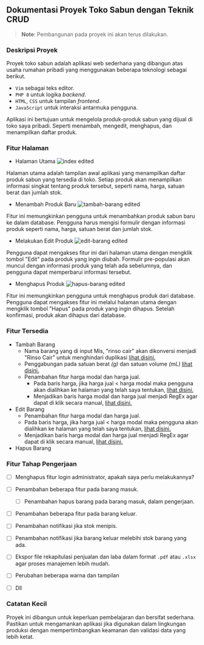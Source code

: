 ## Dokumentasi Proyek Toko Sabun dengan Teknik CRUD


> **Note**: Pembangunan pada proyek ini akan terus dilakukan.


### Deskripsi Proyek

Proyek toko sabun adalah aplikasi web sederhana yang dibangun atas usaha rumahan pribadi yang menggunakan beberapa teknologi sebagai berikut.
- `Vim` sebagai teks editor.
- `PHP 8` untuk logika _backend_.
- `HTML`, `CSS` untuk tampilan _frontend_.
- `JavaScript` untuk interaksi antarmuka pengguna.

Aplikasi ini bertujuan untuk mengelola produk-produk sabun yang dijual di toko saya pribadi. Seperti menambah, mengedit, menghapus, dan menampilkan daftar produk.


### Fitur Halaman

- Halaman Utama
  ![index edited](https://github.com/sukalaper/fundamental-pemrograman/assets/65320033/61262a0c-140b-426e-821a-87eabfbbcc92)

Halaman utama adalah tampilan awal aplikasi yang menampilkan daftar produk sabun yang tersedia di toko. Setiap produk akan menampilkan informasi singkat tentang produk tersebut, seperti nama, harga, satuan berat dan jumlah stok.


- Menambah Produk Baru
![tambah-barang edited](https://github.com/sukalaper/fundamental-pemrograman/assets/65320033/af0306c6-e909-4e30-9edf-7c742057aaf3)

Fitur ini memungkinkan pengguna untuk menambahkan produk sabun baru ke dalam database. Pengguna harus mengisi formulir dengan informasi produk seperti nama, harga, satuan berat dan jumlah stok.

 
- Melakukan Edit Produk
![edit-barang edited](https://github.com/sukalaper/fundamental-pemrograman/assets/65320033/96107ec1-d20a-4e2d-b92a-144889bee961)

Pengguna dapat mengakses fitur ini dari halaman utama dengan mengklik tombol "Edit" pada produk yang ingin diubah. Formulir pre-populasi akan muncul dengan informasi produk yang telah ada sebelumnya, dan pengguna dapat memperbarui informasi tersebut.


- Menghapus Produk
  ![hapus-barang edited](https://github.com/sukalaper/fundamental-pemrograman/assets/65320033/3fd6c42f-001c-4802-a56a-ee732a17be69)

Fitur ini memungkinkan pengguna untuk menghapus produk dari database. Pengguna dapat mengakses fitur ini melalui halaman utama dengan mengklik tombol "Hapus" pada produk yang ingin dihapus. Setelah konfirmasi, produk akan dihapus dari database.


### Fitur Tersedia
- Tambah Barang
  - Nama barang yang di input Mis, "rinso cair" akan dikonversi menjadi "Rinso Cair" untuk menghindari duplikasi [lihat disini.](https://github.com/sukalaper/fundamental-pemrograman/blob/8a113857352cbbac5723156122a765a6b7970044/Fullstack/Web-app/Stok-Barang-Sabun-app/function.php#L35)
  - Penggabungan pada satuan berat _(g)_ dan satuan volume _(mL)_ [lihat disini.](https://www.freedomsiana.id/1-gram-berapa-ml-mililiter-jawaban/)
  - Penambahan fitur harga modal dan harga jual.
    - Pada baris harga, jika harga jual < harga modal maka pengguna akan dialihkan ke halaman yang telah saya tentukan, [lihat disini.](https://github.com/sukalaper/fundamental-pemrograman/blob/8a113857352cbbac5723156122a765a6b7970044/Fullstack/Web-app/Stok-Barang-Sabun-app/function.php#L41)
    - Menjadikan baris harga modal dan harga jual menjadi RegEx agar dapat di klik secara manual, [lihat disini.](https://github.com/sukalaper/fundamental-pemrograman/blob/8a113857352cbbac5723156122a765a6b7970044/Fullstack/Web-app/Stok-Barang-Sabun-app/index.php#L226C63-L226C86)
-  Edit Barang
    - Penambahan fitur harga modal dan harga jual.
    - Pada baris harga, jika harga jual < harga modal maka pengguna akan dialihkan ke halaman yang telah saya tentukan, [lihat disini.](https://github.com/sukalaper/fundamental-pemrograman/blob/8a113857352cbbac5723156122a765a6b7970044/Fullstack/Web-app/Stok-Barang-Sabun-app/function.php#L41)
    - Menjadikan baris harga modal dan harga jual menjadi RegEx agar dapat di klik secara manual, [lihat disini.](https://github.com/sukalaper/fundamental-pemrograman/blob/8a113857352cbbac5723156122a765a6b7970044/Fullstack/Web-app/Stok-Barang-Sabun-app/index.php#L226C63-L226C86)
- Hapus Barang


### Fitur Tahap Pengerjaan

- [ ] Menghapus fitur login administrator, apakah saya perlu melakukannya? 
- [ ] Penambahan beberapa fitur pada barang masuk.
  - [ ] Penambahan hapus barang pada barang masuk, dalam pengerjaan.   
- [ ] Penambahan beberapa fitur pada barang keluar.
- [ ] Penambahan notifikasi jika stok menipis.
- [ ] Penambahan notifikasi jika barang keluar melebihi stok barang yang ada.
- [ ] Ekspor file rekapitulasi penjualan dan laba dalam format ```.pdf``` atau ```.xlsx``` agar proses manajemen lebih mudah.
- [ ] Perubahan beberapa warna dan tampilan
- [ ] Dll


### Catatan Kecil
Proyek ini dibangun untuk keperluan pembelajaran dan bersifat sederhana. Pastikan untuk mengamankan aplikasi jika digunakan dalam lingkungan produksi dengan mempertimbangkan keamanan dan validasi data yang lebih ketat.
